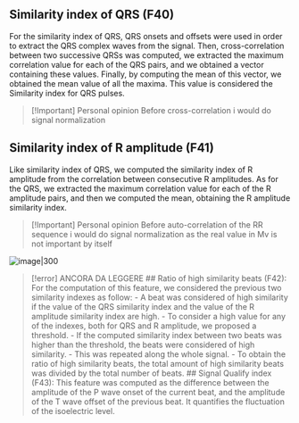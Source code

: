 
## Similarity index of QRS (F40)
For the similarity index of QRS, QRS onsets and offsets were used in order to extract the QRS complex waves from the signal.
Then, cross-correlation between two successive QRSs was computed, we extracted the maximum correlation value for each of the QRS pairs, and we obtained a vector containing these values. 
Finally, by computing the mean of this vector, we obtained the mean value of all the maxima. 
This value is considered the Similarity index for QRS pulses.

> [!Important] Personal opinion
> Before cross-correlation i would do signal normalization

## Similarity index of R amplitude (F41)
Like similarity index of QRS, we computed the similarity index of R amplitude from the correlation between consecutive R amplitudes. As for the QRS, we extracted the maximum correlation value for each of the R amplitude pairs, and then we computed the mean, obtaining the R amplitude similarity index.


> [!Important] Personal opinion
> Before auto-correlation of the RR sequence i would do signal normalization as the real value in Mv is not important by itself


![image|300](https://upload.wikimedia.org/wikipedia/commons/thumb/2/21/Comparison_convolution_correlation.svg/400px-Comparison_convolution_correlation.svg.png)

> [!error] ANCORA DA LEGGERE 
	## Ratio of high similarity beats (F42):
	For the computation of this feature, we considered the previous two similarity indexes as follow:
	 - A beat was considered of high similarity if the value of the QRS similarity index and the value of the R amplitude similarity index are high.
		- To consider a high value for any of the indexes, both for QRS and R amplitude, we proposed a threshold. 
		- If the computed similarity index between two beats was higher than the threshold, the beats were considered of high similarity. 
		- This was repeated along the whole signal.
	- To obtain the ratio of high similarity beats, the total amount of high similarity beats was divided by the total number of beats.
	## Signal Qualify index (F43):
	This feature was computed as the difference between the amplitude of the P wave onset of the current beat, and the amplitude of the T wave offset of the previous beat. It quantifies the fluctuation of the isoelectric level.
	